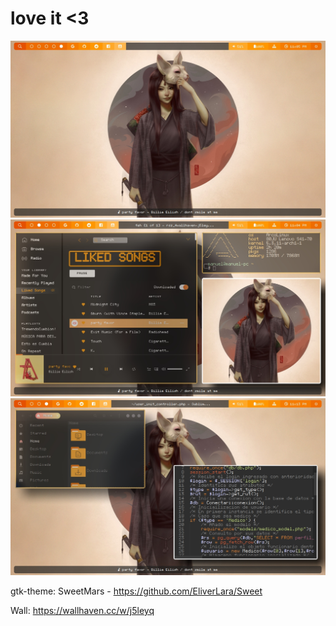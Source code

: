 # love it <3

![alt test](Screenshots/screenshot.5.jpg)
![alt test](Screenshots/screenshot.4.jpg)
![alt test](Screenshots/screenshot.6.jpg)

gtk-theme: SweetMars - https://github.com/EliverLara/Sweet

Wall: https://wallhaven.cc/w/j5leyq
